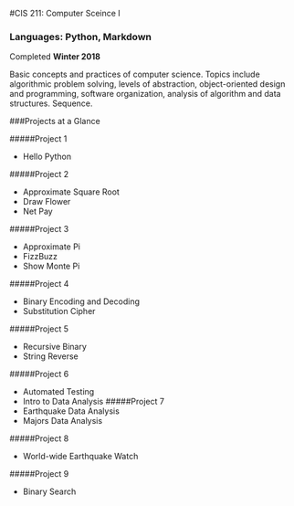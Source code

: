 #CIS 211: Computer Sceince I
### Languages: Python, Markdown
Completed **Winter 2018**

Basic concepts and practices of computer science. Topics include algorithmic problem solving, levels of abstraction, object-oriented design and programming, software organization, analysis of algorithm and data structures. Sequence.

###Projects at a Glance

#####Project 1
- Hello Python

#####Project 2
- Approximate Square Root
- Draw Flower
- Net Pay

#####Project 3
- Approximate Pi
- FizzBuzz
- Show Monte Pi

#####Project 4
- Binary Encoding and Decoding
- Substitution Cipher

#####Project 5
- Recursive Binary
- String Reverse

#####Project 6
- Automated Testing
- Intro to Data Analysis
#####Project 7
- Earthquake Data Analysis
- Majors Data Analysis

#####Project 8
- World-wide Earthquake Watch

#####Project 9
- Binary Search
